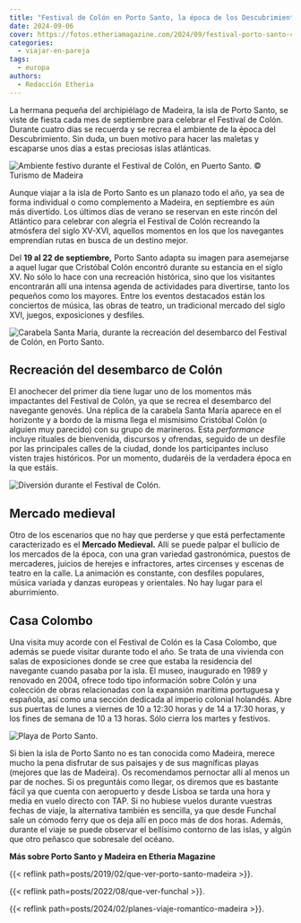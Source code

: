 ```yaml
---
title: "Festival de Colón en Porto Santo, la época de los Descubrimientos se vive en Madeira intensamente"
date: 2024-09-06
cover: https://fotos.etheriamagazine.com/2024/09/festival-porto-santo-circo.jpg
categories: 
  - viajar-en-pareja
tags: 
  - europa
authors: 
  - Redacción Etheria
---
```


La hermana pequeña del archipiélago de Madeira, la isla de Porto Santo, se viste de 
fiesta cada mes de septiembre para celebrar el Festival de Colón. Durante cuatro días se 
recuerda y se recrea el ambiente de la época del Descubrimiento. Sin duda, un buen 
motivo para hacer las maletas y escaparse unos días a estas preciosas islas atlánticas. 

![Ambiente festivo durante el Festival de Colón, en Puerto Santo. © Turismo de Madeira](https://fotos.etheriamagazine.com/2024/09/festival-porto-santo-circo.jpg "Ambiente festivo durante el Festival de Colón, en Puerto Santo. © Turismo de Madeira")

Aunque viajar a la isla de Porto Santo es un planazo todo el año, ya sea de forma 
individual o como complemento a Madeira, en septiembre es aún más divertido. Los últimos 
días de verano se reservan en este rincón del Atlántico para celebrar con alegría el 
Festival de Colón recreando la atmósfera del siglo XV-XVI, aquellos momentos en los que 
los navegantes emprendían rutas en busca de un destino mejor. 

Del **19 al 22 de septiembre,** Porto Santo adapta su imagen para asemejarse a aquel 
lugar que Cristóbal Colón encontró durante su estancia en el siglo XV. No sólo lo hace 
con una recreación histórica, sino que los visitantes encontrarán allí una intensa 
agenda de actividades para divertirse, tanto los pequeños como los mayores. Entre los 
eventos destacados están los conciertos de música, las obras de teatro, un tradicional 
mercado del siglo XVI, juegos, exposiciones y desfiles. 

![Carabela Santa Maria, durante la recreación del desembarco del Festival de Colón, en Porto Santo.](https://fotos.etheriamagazine.com/2024/09/festival-porto-santo-carabela.jpg "Carabela Santa María, durante la recreación del desembarco del Festival de Colón, en Porto Santo. © Turismo de Madeira")

## Recreación del desembarco de Colón

El anochecer del primer día tiene lugar uno de los momentos más impactantes del Festival 
de Colón, ya que se recrea el desembarco del navegante genovés. Una réplica de la 
carabela Santa María aparece en el horizonte y a bordo de la misma llega el mismísimo 
Cristóbal Colón (o alguien muy parecido) con su grupo de marineros. Esta _performance_ 
incluye rituales de bienvenida, discursos y ofrendas, seguido de un desfile por las 
principales calles de la ciudad, donde los participantes incluso visten trajes 
históricos. Por un momento, dudaréis de la verdadera época en la que estáis. 

![Diversión durante el Festival de Colón.](https://fotos.etheriamagazine.com/2024/09/festival-porto-santo-medieval.jpg "Diversión durante el Festival de Colón. © Turismo de Madeira")

## Mercado medieval

Otro de los escenarios que no hay que perderse y que está perfectamente caracterizado es 
el **Mercado Medieval.** Allí se puede palpar el bullicio de los mercados de la época, 
con una gran variedad gastronómica, puestos de mercaderes, juicios de herejes e 
infractores, artes circenses y escenas de teatro en la calle. La animación es constante, 
con desfiles populares, música variada y danzas europeas y orientales. No hay lugar para 
el aburrimiento. 

## Casa Colombo

Una visita muy acorde con el Festival de Colón es la Casa Colombo, que además se puede 
visitar durante todo el año. Se trata de una vivienda con salas de exposiciones donde se 
cree que estaba la residencia del navegante cuando pasaba por la isla. El museo, 
inaugurado en 1989 y renovado en 2004, ofrece todo tipo información sobre Colón y una 
colección de obras relacionadas con la expansión marítima portuguesa y española, así 
como una sección dedicada al imperio colonial holandés. Abre sus puertas de lunes a 
viernes de 10 a 12:30 horas y de 14 a 17:30 horas, y los fines de semana de 10 a 13 
horas. Sólo cierra los martes y festivos. 

![Playa de Porto Santo.](https://fotos.etheriamagazine.com/2024/02/Porto-Santo-playa-.jpg "Playa de Porto Santo. © Pepa García")

Si bien la isla de Porto Santo no es tan conocida como Madeira, merece mucho la pena 
disfrutar de sus paisajes y de sus magníficas playas (mejores que las de Madeira). Os 
recomendamos pernoctar allí al menos un par de noches. Si os preguntáis como llegar, os 
diremos que es bastante fácil ya que cuenta con aeropuerto y desde Lisboa se tarda una 
hora y media en vuelo directo con TAP. Si no hubiese vuelos durante vuestras fechas de 
viaje, la alternativa también es sencilla, ya que desde Funchal sale un cómodo ferry que 
os deja allí en poco más de dos horas. Además, durante el viaje se puede observar el 
bellísimo contorno de las islas, y algún que otro peñasco que sobresale del océano. 

**Más sobre Porto Santo y Madeira en Etheria Magazine** 

{{< reflink path=posts/2019/02/que-ver-porto-santo-madeira >}}. 

{{< reflink path=posts/2022/08/que-ver-funchal >}}. 

{{< reflink path=posts/2024/02/planes-viaje-romantico-madeira >}}.
